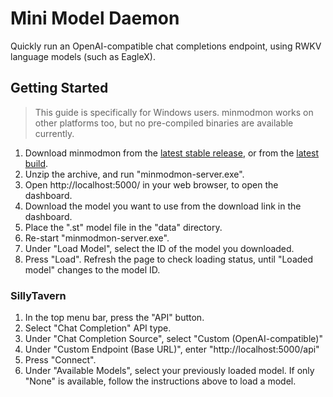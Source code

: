 # Mini Model Daemon

Quickly run an OpenAI-compatible chat completions endpoint, using RWKV language models (such as EagleX).

## Getting Started

> This guide is specifically for Windows users.
> minmodmon works on other platforms too, but no pre-compiled binaries are available currently.

1. Download minmodmon from the [latest stable release](https://github.com/recursal/midmodmon/releases), or from the
   [latest build](https://github.com/recursal/midmodmon/actions).
2. Unzip the archive, and run "minmodmon-server.exe".
3. Open http://localhost:5000/ in your web browser, to open the dashboard.
4. Download the model you want to use from the download link in the dashboard.
5. Place the ".st" model file in the "data" directory.
6. Re-start "minmodmon-server.exe".
7. Under "Load Model", select the ID of the model you downloaded.
8. Press "Load". Refresh the page to check loading status, until "Loaded model" changes to the model ID.

### SillyTavern

1. In the top menu bar, press the "API" button.
2. Select "Chat Completion" API type.
3. Under "Chat Completion Source", select "Custom (OpenAI-compatible)"
4. Under "Custom Endpoint (Base URL)", enter "http://localhost:5000/api"
5. Press "Connect".
6. Under "Available Models", select your previously loaded model. If only "None" is available, follow the instructions
   above to load a model.
